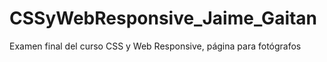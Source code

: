 # CSSyWebResponsive_Jaime_Gaitan
Examen final del curso CSS y Web Responsive, página para fotógrafos
